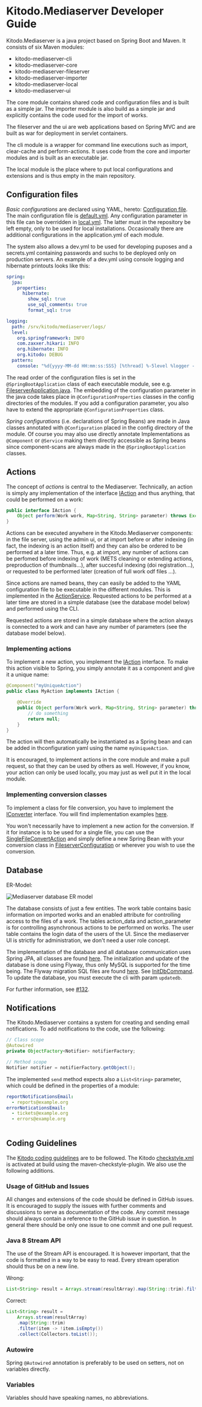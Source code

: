 # Kitodo.Mediaserver Developer Guide

Kitodo.Mediaserver is a java project based on Spring Boot and Maven. It consists of six Maven modules:
* kitodo-mediaserver-cli
* kitodo-mediaserver-core
* kitodo-mediaserver-fileserver
* kitodo-mediaserver-importer
* kitodo-mediaserver-local
* kitodo-mediaserver-ui

The core module contains shared code and configuration files and is built as a simple jar. The importer module is also build as a simple jar and explicitly contains the code used for the import of works.

The fileserver and the ui are web applications based on Spring MVC and are built as war for deployment in servlet containers.

The cli module is a wrapper for command line executions such as import, clear-cache and perform-actions. It uses code from the core and importer modules and is built as an executable jar.

The local module is the place where to put local configurations and extensions and is thus empty in the main repository.

## Configuration files

*Basic configurations* are declared using YAML, hereto: [Configuration file](Configuration-file.md). The main configuration file is [default.yml](../kitodo-mediaserver-core/src/main/resources/config/default.yml). Any configuration parameter in this file can be overridden in [local.yml](../kitodo-mediaserver-local/src/main/resources/config/local.yml). The latter must in the repository be left empty, only to be used for local installations. Occasionally there are additional configurations in the application.yml of each module.

The system also allows a dev.yml to be used for developing puposes and a secrets.yml containing passwords and suchs to be deployed only on production servers. An example of a dev.yml using console logging and hibernate printouts looks like this:
```yml
spring:
  jpa:
    properties:
      hibernate:
        show_sql: true
        use_sql_comments: true
        format_sql: true

logging:
  path: /srv/kitodo/mediaserver/logs/
  level:
    org.springframework: INFO
    com.zaxxer.hikari: INFO
    org.hibernate: INFO
    org.kitodo: DEBUG
  pattern:
    console: "%d{yyyy-MM-dd HH:mm:ss:SSS} [%thread] %-5level %logger - %msg%n"
```

The read order of the configuration files is set in the `@SpringBootApplication` class of each executable module, see e.g. [FileserverApplication.java](../kitodo-mediaserver-fileserver/src/main/java/org/kitodo/mediaserver/fileserver/FileserverApplication.java). The embedding of the configuration parameter in the java code takes place in `@ConfigurationProperties` classes in the config directories of the modules. If you add a configuration parameter, you also have to extend the appropriate `@ConfigurationProperties` class.

*Spring configurations* (i.e. declarations of Spring Beans) are made in Java classes annotated with `@Configuration` placed in the config directory of the module. Of course you may also use directly annotate Implementations as `@Component` or `@Service` making them directly accessible as Spring beans since component-scans are always made in the `@SpringBootApplication` classes.

## Actions

The concept of *actions* is central to the Mediaserver. Technically, an action is simply any implementation of the interface [IAction](../kitodo-mediaserver-core/src/main/java/org/kitodo/mediaserver/core/api/IAction.java) and thus anything, that could be performed on a work:

```java
public interface IAction {
    Object perform(Work work, Map<String, String> parameter) throws Exception;
}
```

Actions can be executed anywhere in the Kitodo.Mediaserver components: in the file server, using the admin ui, or at import before or after indexing (in fact, the indexing is an action itself) and they can also be ordered to be performed at a later time. Thus, e.g. at import, any number of actions can be perfomed before indexing of work (METS cleaning or extending actions, preproduction of thumbnails...), after succesful indexing (doi registration...), or requested to be performed later (creation of full work odf files ...).

Since actions are named beans, they can easily be added to the YAML configuration file to be executable in the different modules. This is implemented in the [ActionService](../kitodo-mediaserver-core/src/main/java/org/kitodo/mediaserver/core/services/ActionService.java). Requested actions to be performed at a later time are stored in a simple database (see the database model below) and performed using the CLI.

Requested actions are stored in a simple database where the action always is connected to a work and can have any number of parameters (see the database model below).

### Implementing actions

To implement a new action, you implement the [IAction](../kitodo-mediaserver-core/src/main/java/org/kitodo/mediaserver/core/api/IAction.java) interface. To make this action visible to Spring, you simply annotate it as a component and give it a unique name:

```java
@Component("myUniqueAction")
public class MyAction implements IAction {

    @Override
    public Object perform(Work work, Map<String, String> parameter) throws Exception {
        // do something
        return null;
    }
}
```

The action will then automatically be instantiated as a Spring bean and can be added in thconfiguration yaml using the name `myUniqueAction`.

It is encouraged, to implement actions in the core module and make a pull request, so that they can be used by others as well. However, if you know, your action can only be used locally, you may just as well put it in the local module.


### Implementing conversion classes

To implement a class for file conversion, you have to implement the [IConverter](../kitodo-mediaserver-core/src/main/java/org/kitodo/mediaserver/core/api/IConverter.java) interface. You will find implementation examples [here](../kitodo-mediaserver-core/src/main/java/org/kitodo/mediaserver/core/conversion).

You won't necessarily have to implement a new action for the conversion. If it for instance is to be used for a single file, you can use the [SingleFileConvertAction](../kitodo-mediaserver-core/src/main/java/org/kitodo/mediaserver/core/actions/SingleFileConvertAction.java) and simply define a new Spring Bean with your conversion class in [FileserverConfiguration](../kitodo-mediaserver-fileserver/src/main/java/org/kitodo/mediaserver/fileserver/config/FileserverConfiguration.java) or wherever you wish to use the conversion.

## Database

ER-Model:

![Mediaserver database ER model](images/mediaserver_er-model.png)

The database consists of just a few entities. The work table contains basic information on imported works and an enabled attribute for controlling access to the files of a work. The tables action_data and action_parameter is for controlling asynchronous actions to be performed on works. The user table contains the login data of the users of the UI. Since the mediaserver UI is strictly for administration, we don't need a user role concept.

The implementation of the database and all database communication uses Spring JPA, all classes are found [here](../kitodo-mediaserver-core/src/main/java/org/kitodo/mediaserver/core/db).
The initialization and update of the database is done using Flyway, thus only MySQL is supported for the time being. The Flyway migration SQL files are found [here](../kitodo-mediaserver-core/src/main/resources/db/migration/mysql). See [InitDbCommand](../kitodo-mediaserver-cli/src/main/java/org/kitodo/mediaserver/cli/commands/UpdateDbCommand.java). To update the database, you must execute the cli with param `updatedb`.

For further information, see [#132](https://github.com/tuub/kitodo-mediaserver/issues/132).

## Notifications

The Kitodo.Mediaserver contains a system for creating and sending email notifications. To add notifications to the code, use the following:

```java
// Class scope
@Autowired
private ObjectFactory<Notifier> notifierFactory;

// Method scope
Notifier notifier = notifierFactory.getObject();
```

The implemented `send` method expects also a `List<String>` parameter, which 
could be defined in the properties of a module:

```yaml
reportNotificationsEmail:
  - reports@example.org
errorNoticationsEmail:
  - tickets@example.org
  - errors@example.org
  
```

## Coding Guidelines
The [Kitodo coding guidelines](http://www.kitodo.org/fileadmin/groups/kitodo/Dokumente/Kitodo_Developer_Guidelines_2017-06.pdf) are to be followed. The Kitodo [checkstyle.xml](../checkstyle.xml) is activated at build using the maven-checkstyle-plugin.
We also use the following additions.

### Usage of GitHub and Issues
All changes and extensions of the code should be defined in GitHub issues. It is encouraged to supply the issues with further comments and discussions to serve as documentation of the code. Any commit message should always contain a reference to the GitHub issue in question. In general there should be only one issue to one commit and one pull request.

### Java 8 Stream API
The use of the Stream API is encouraged. It is however important, that the code is formatted in a way to be easy to read. Every stream operation should thus be on a new line.

Wrong:
```java
List<String> result = Arrays.stream(resultArray).map(String::trim).filter(item -> !item.isEmpty()).collect(Collectors.toList());
```

Correct:
```java
List<String> result = 
    Arrays.stream(resultArray)
    .map(String::trim)
    .filter(item -> !item.isEmpty())
    .collect(Collectors.toList());
```

### Autowire
Spring `@Autowired` annotation is preferably to be used on setters, not on variables directly.

### Variables
Variables should have speaking names, no abbreviations.
